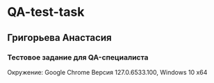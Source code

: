 # QA-test-task
## Григорьева Анастасия
### Тестовое задание для QA-специалиста
Окружение: Google Chrome Версия 127.0.6533.100, Windows 10 х64
